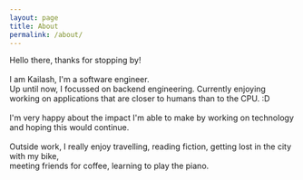 ```yaml
---
layout: page
title: About
permalink: /about/
---
```


Hello there, thanks for stopping by!<br>
<br>
I am Kailash, I'm a software engineer. <br>
Up until now, I focussed on backend engineering. Currently enjoying
working on applications that are closer to humans than to the CPU. :D <br>
<br>
I'm very happy about the impact I'm able to make by working on technology and hoping this
would continue. <br>
<br>
Outside work, I really enjoy travelling, reading fiction, getting lost in the city with my bike, <br>
meeting friends for coffee, learning to play the piano.<br>
